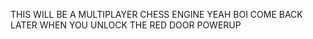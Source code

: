 THIS WILL BE A MULTIPLAYER CHESS ENGINE YEAH BOI COME BACK LATER WHEN YOU UNLOCK THE RED DOOR POWERUP
